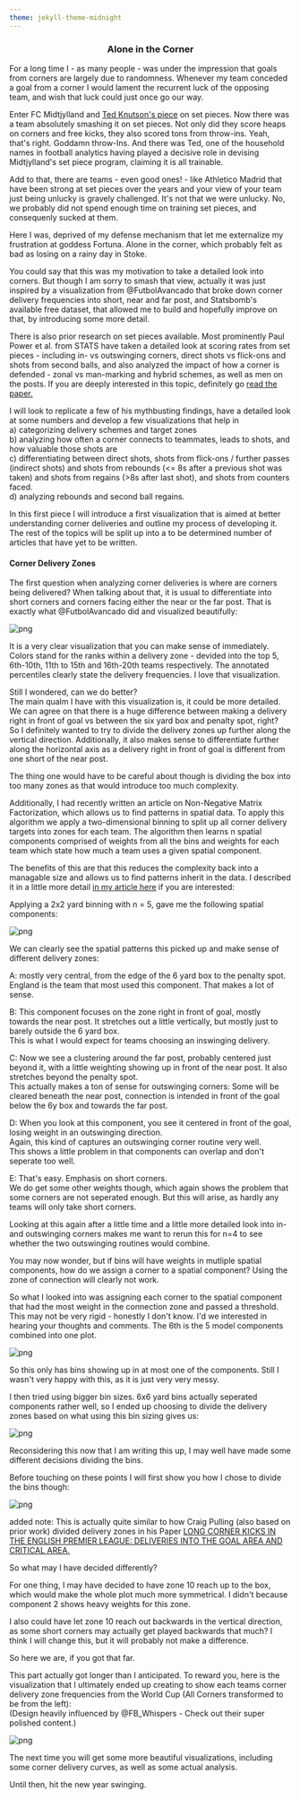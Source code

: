 ```yaml
---
theme: jekyll-theme-midnight
---
```


### <center>Alone in the Corner

For a long time I - as many people - was under the impression that goals from corners are largely due to randomness. Whenever my team conceded a goal from a corner I would lament the recurrent luck of the opposing team, and wish that luck could just once go our way.

Enter FC Midtjylland and [Ted Knutson's piece](https://statsbomb.com/2017/02/changing-how-the-world-thinks-about-set-pieces/) on set pieces.
Now there was a team absolutely smashing it on set pieces. Not only did they score heaps on corners and free kicks, they also scored tons from throw-ins. Yeah, that's right. Goddamn throw-Ins.
And there was Ted, one of the household names in football analytics having played a decisive role in devising Midtjylland's set piece program, claiming it is all trainable.

Add to that, there are teams - even good ones! - like Athletico Madrid that have been strong at set pieces over the years and your view of your team just being unlucky is gravely challenged. It's not that we were unlucky. No, we probably did not spend enough time on training set pieces, and consequenly sucked at them.

Here I was, deprived of my defense mechanism that let me externalize my frustration at goddess Fortuna. Alone in the corner, which probably felt as bad as losing on a rainy day in Stoke.

You could say that this was my motivation to take a detailed look into corners.
But though I am sorry to smash that view, actually it was just inspired by a visualization from @FutbolAvancado that broke down corner delivery frequencies into short, near and far post, and Statsbomb's available free dataset, that allowed me to build and hopefully improve on that, by introducing some more detail.

There is also prior research on set pieces available.
Most prominently Paul Power et al. from STATS have taken a detailed look at scoring rates from set pieces - including in- vs outswinging corners, direct shots vs flick-ons and shots from second balls, and also analyzed the impact of how a corner is defended - zonal vs man-marking and hybrid schemes, as well as men on the posts.
If you are deeply interested in this topic, definitely go [read the paper.](http://www.sloansportsconference.com/wp-content/uploads/2018/02/2007.pdf)

I will look to replicate a few of his mythbusting findings, have a detailed look at some numbers and develop a few visualizations that help in<br>
a) categorizing delivery schemes and target zones<br>
b) analyzing how often a corner connects to teammates, leads to shots, and how valuable those shots are<br>
c) differentiating between direct shots, shots from flick-ons / further passes (indirect shots) and shots from rebounds (<= 8s after a previous shot was taken) and shots from regains (>8s after last shot), and shots from counters faced.<br>
d) analyzing rebounds and second ball regains.

In this first piece I will introduce a first visualization that is aimed at better understanding corner deliveries and outline my process of developing it. The rest of the topics will be split up into a to be determined number of articles that have yet to be written.

#### Corner Delivery Zones

The first question when analyzing corner deliveries is where are corners being delivered?
When talking about that, it is usual to differentiate into short corners and corners facing either the near or the far post.
That is exactly what @FutbolAvancado did and visualized beautifully:

![png](/images/Alone_in_the_Corner_Files/FutbolAvancado_Corners.jpg)

It is a very clear visualization that you can make sense of immediately.<br>
Colors stand for the ranks within a delivery zone - devided into the top 5, 6th-10th, 11th to 15th and 16th-20th teams respectively.
The annotated percentiles clearly state the delivery frequencies. I love that visualization.

Still I wondered, can we do better?<br>
The main qualm I have with this visualization is, it could be more detailed.<br>
We can agree on that there is a huge difference between making a delivery right in front of goal vs between the six yard box and penalty spot, right?<br>
So I definitely wanted to try to divide the delivery zones up further along the vertical direction. Additionally, it also makes sense to differentiate further along the horizontal axis as a delivery right in front of goal is different from one short of the near post.

The thing one would have to be careful about though is dividing the box into too many zones as that would introduce too much complexity.

Additionally, I had recently written an article on Non-Negative Matrix Factorization, which allows us to find patterns in spatial data. To apply this algorithm we apply a two-dimensional binning to split up all corner delivery targets into zones for each team.
The algorithm then learns n spatial components comprised of weights from all the bins and weights for each team which state how much a team uses a given spatial component.

The benefits of this are that this reduces the complexity back into a managable size and allows us to find patterns inherit in the data.
I described it in a little more detail [in my article here](https://github.com/znstrider/znstrider.github.io/blob/master/_posts/2018-11-14-SBData-NMF.md) if you are interested: 

Applying a 2x2 yard binning with n = 5, gave me the following spatial components:

![png](/images/Alone_in_the_Corner_Files/NMF_N=5_2x2Bins.png)

We can clearly see the spatial patterns this picked up and make sense of different delivery zones:

A: mostly very central, from the edge of the 6 yard box to the penalty spot.<br>
England is the team that most used this component. That makes a lot of sense.

B: This component focuses on the zone right in front of goal, mostly towards the near post. It stretches out a little vertically, but mostly just to barely outside the 6 yard box.<br>
This is what I would expect for teams choosing an inswinging delivery.

C: Now we see a clustering around the far post, probably centered just beyond it, with a little weighting showing up in front of the near post. It also stretches beyond the penalty spot.<br>
This actually makes a ton of sense for outswinging corners: Some will be cleared beneath the near post, connection is intended in front of the goal below the 6y box and towards the far post.

D: When you look at this component, you see it centered in front of the goal, losing weight in an outswinging direction.<br>
Again, this kind of captures an outswinging corner routine very well.<br>
This shows a little problem in that components can overlap and don't seperate too well.

E: That's easy. Emphasis on short corners.<br>
We do get some other weights though, which again shows the problem that some corners are not seperated enough. But this will arise, as hardly any teams will only take short corners.

Looking at this again after a little time and a little more detailed look into in- and outswinging corners makes me want to rerun this for n=4 to see whether the two outswinging routines would combine.

You may now wonder, but if bins will have weights in mutliple spatial components, how do we assign a corner to a spatial component? Using the zone of connection will clearly not work.

So what I looked into was assigning each corner to the spatial component that had the most weight in the connection zone and passed a threshold.<br>
This may not be very rigid - honestly I don't know. I'd we interested in hearing your thoughts and comments. The 6th is the 5 model components combined into one plot.

![png](/images/Alone_in_the_Corner_Files/Thresholded_t=0.65_Spatial_Components_.png)

So this only has bins showing up in at most one of the components. Still I wasn't very happy with this, as it is just very very messy.

I then tried using bigger bin sizes. 6x6 yard bins actually seperated components rather well, so I ended up choosing to divide the delivery zones based on what using this bin sizing gives us:

![png](/images/Alone_in_the_Corner_Files/NMF_N=12_6x6Bins.png)

Reconsidering this now that I am writing this up, I may well have made some different decisions dividing the bins.

Before touching on these points I will first show you how I chose to divide the bins though:

![png](/images/Alone_in_the_Corner_Files/Corner_Target_Zones.png)

added note: This is actually quite similar to how Craig Pulling (also based on prior work) divided delivery zones in his Paper [LONG CORNER KICKS IN THE ENGLISH PREMIER LEAGUE: DELIVERIES INTO THE GOAL AREA AND CRITICAL AREA.](https://www.google.com/url?sa=t&rct=j&q=&esrc=s&source=web&cd=1&cad=rja&uact=8&ved=2ahUKEwj8idrQxeLfAhXEJ1AKHayRC0wQFjAAegQIBRAC&url=https%3A%2F%2Fhrcak.srce.hr%2Ffile%2F221525&usg=AOvVaw0EG58uN8gy9veX_6004OGo)

So what may I have decided differently?

For one thing, I may have decided to have zone 10 reach up to the box, which would make the whole plot much more symmetrical.
I didn't because component 2 shows heavy weights for this zone.

I also could have let zone 10 reach out backwards in the vertical direction, as some short corners may actually get played backwards that much? I think I will change this, but it will probably not make a difference.

So here we are, if you got that far.

This part actually got longer than I anticipated. To reward you, here is the visualization that I ultimately ended up creating to show each teams corner delivery zone frequencies from the World Cup (All Corners transformed to be from the left): <br>
(Design heavily influenced by @FB_Whispers - Check out their super polished content.)

![png](/images/Alone_in_the_Corner_Files/Corner%20Delivery%20Zone%20Frequencies%20-%20World%20Cup%20-%20All%20Teams%20-%20Final%20Version___.png)

The next time you will get some more beautiful visualizations, including some corner delivery curves, as well as some actual analysis.

Until then, hit the new year swinging.
